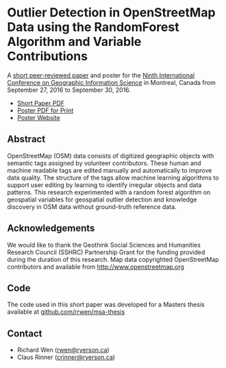 # Outlier Detection in OpenStreetMap Data using the RandomForest Algorithm and Variable Contributions
A [short peer-reviewed paper](http://giscience.geog.mcgill.ca/?page_id=33) and poster for the [Ninth International Conference on Geographic Information Science](http://giscience.geog.mcgill.ca) in Montreal, Canada from September 27, 2016 to September 30, 2016.

* [Short Paper PDF](https://github.com/rrwen/research-gisci2016/blob/master/paper.pdf)
* [Poster PDF for Print](https://github.com/rrwen/research-gisci2016/blob/master/poster.pdf)
* [Poster Website](https://rrwen.github.io/research-gisci2016)

## Abstract
OpenStreetMap (OSM) data consists of digitized geographic objects with semantic tags assigned by volunteer contributors. These human and machine readable tags are edited manually and automatically to improve data quality. The structure of the tags allow machine learning algorithms to support user editing by learning to identify irregular objects and data patterns. This research experimented with a random forest algorithm on geospatial variables for geospatial outlier detection and knowledge discovery in OSM data without ground-truth reference data.

## Acknowledgements
We would like to thank the Geothink Social Sciences and Humanities Research Council (SSHRC) Partnership Grant for the funding provided during the duration of this research. Map data copyrighted OpenStreetMap contributors and available from http://www.openstreetmap.org

## Code
The code used in this short paper was developed for a Masters thesis available at [github.com/rrwen/msa-thesis](https://github.com/rrwen/msa-thesis)

## Contact
* Richard Wen (rwen@ryerson.ca)
* Claus Rinner (crinner@ryerson.ca)
